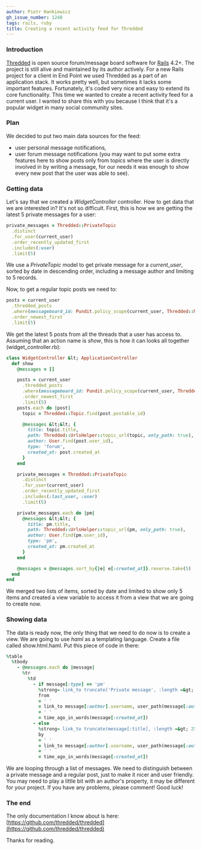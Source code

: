 ```yaml
---
author: Piotr Hankiewicz
gh_issue_number: 1248
tags: rails, ruby
title: Creating a recent activity feed for Thredded
---
```


### Introduction

[Thredded](https://github.com/thredded/thredded) is open source forum/message board software for [Rails](http://rubyonrails.org/) 4.2+. The project is still alive and maintained by its author actively. For a new Rails project for a client in End Point we used Thredded as a part of an application stack. It works pretty well, but sometimes it lacks some important features. Fortunately, it's coded very nice and easy to extend its core functionality. This time we wanted to create a recent activity feed for a current user. I wanted to share this with you because I think that it's a popular widget in many social community sites.

### Plan

We decided to put two main data sources for the feed:

- user personal message notifications,
- user forum message notifications (you may want to put some extra features here to show posts only from topics where the user is directly involved in by writing a message, for our needs it was enough to show every new post that the user was able to see).

### Getting data

Let's say that we created a *WidgetController* controller. How to get data that we are interested in? It's not so difficult. First, this is how we are getting the latest 5 private messages for a user:

```ruby
private_messages = Thredded::PrivateTopic
  .distinct
  .for_user(current_user)
  .order_recently_updated_first
  .includes(:user)
  .limit(5)
```

We use a *PrivateTopic* model to get private message for a *current_user*, sorted by date in descending order, including a message author and limiting to 5 records.

Now, to get a regular topic posts we need to:

```ruby
posts = current_user
  .thredded_posts
  .where(messageboard_id: Pundit.policy_scope(current_user, Thredded::Messageboard.all).pluck(:id))
  .order_newest_first
  .limit(5)
```

We get the latest 5 posts from all the threads that a user has access to. Assuming that an action name is *show*, this is how it can looks all together (widget_controller.rb):

```ruby
class WidgetController &lt; ApplicationController
  def show
    @messages = []

    posts = current_user
      .thredded_posts
      .where(messageboard_id: Pundit.policy_scope(current_user, Thredded::Messageboard.all).pluck(:id))
      .order_newest_first
      .limit(5)
    posts.each do |post|
      topic = Thredded::Topic.find(post.postable_id)

      @messages &lt;&lt; {
        title: topic.title,
        path: Thredded::UrlsHelper::topic_url(topic, only_path: true),
        author: User.find(post.user_id),
        type: 'forum',
        created_at: post.created_at
      }
    end

    private_messages = Thredded::PrivateTopic
      .distinct
      .for_user(current_user)
      .order_recently_updated_first
      .includes(:last_user, :user)
      .limit(5)

    private_messages.each do |pm|
      @messages &lt;&lt; {
        title: pm.title,
        path: Thredded::UrlsHelper::topic_url(pm, only_path: true),
        author: User.find(pm.user_id),
        type: 'pm',
        created_at: pm.created_at
      }
    end

    @messages = @messages.sort_by{|e| e[:created_at]}.reverse.take(5)
  end
end
```

We merged two lists of items, sorted by date and limited to show only 5 items and created a view variable to access it from a view that we are going to create now.

### Showing data

The data is ready now, the only thing that we need to do now is to create a view. We are going to use *haml* as a templating language. Create a file called show.html.haml. Put this piece of code in there:

```ruby
%table
  %tbody
    - @messages.each do |message|
      %tr
        %td
          - if message[:type] == 'pm'
            %strong= link_to truncate('Private message', :length =&gt; 25), message[:path]
            from
            = ' '
            = link_to message[:author].username, user_path(message[:author])
            = ' '
            = time_ago_in_words(message[:created_at])
          - else
            %strong= link_to truncate(message[:title], :length =&gt; 25), message[:path]
            by
            = ' '
            = link_to message[:author].username, user_path(message[:author])
            = ' '
            = time_ago_in_words(message[:created_at])
```

We are looping through a list of messages. We need to distinguish between a private message and a regular post, just to make it nicer and user friendly. You may need to play a little bit with an author's property, it may be different for your project. If you have any problems, please comment! Good luck!

### The end

The only documentation I know about is here: [https://github.com/thredded/thredded](https://github.com/thredded/thredded)

Thanks for reading.


